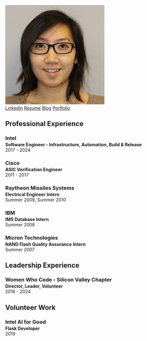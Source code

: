 ![Profile Pic](assets/images/profile_pic.jpeg)
<br>
[LinkedIn](https://www.linkedin.com/in/michelleyho/)  [Resume](https://github.com/michelleyho/michelleyho.github.io/blob/main/assets/resumes/MichelleHo_Resume_July_2025.pdf)
[Blog](https://michelleyho.github.io/blog/)
[Portfolio](https://michelleyho.github.io/portfolio/)

## Professional Experience
<h3 style="margin-bottom:2px;">Intel </h3>
<p style="margin:0;"><b>Software Engineer - Infrastructure, Automation, Build & Release</b><br>
2017 - 2024</p>
<ul style="margin-left: -1.4em;">
</ul>

<h3 style="margin-bottom:2px;">Cisco</h3>
<p style="margin:0;"><b>ASIC Verification Engineer</b><br>
2011 - 2017</p>
<ul style="margin-left: -1.4em;">
</ul>

<h3 style="margin-bottom:2px;">Raytheon Missiles Systems</h3>
<p style="margin:0;"><b>Electrical Engineer Intern</b><br>
Summer 2009, Summer 2010</p>
<ul style="margin-left: -1.4em;">
</ul>

<h3 style="margin-bottom:2px;">IBM</h3>
<p style="margin:0;"><b>IMS Database Intern</b><br>
Summer 2008</p>
<ul style="margin-left: -1.4em;">
</ul>

<h3 style="margin-bottom:2px;">Micron Technologies</h3>
<p style="margin:0;"><b>NAND Flash Quality Assurance Intern</b><br>
Summer 2007</p>
<ul style="margin-left: -1.4em;">
</ul>

## Leadership Experience
<h3 style="margin-bottom:2px;">Women Who Code - Silicon Valley Chapter </h3>
<p style="margin:0;"><b>Director, Leader, Volunteer</b><br>
2016 - 2024</p>
<ul style="margin-left: -1.4em;">
</ul>


## Volunteer Work
<h3 style="margin-bottom:2px;">Intel AI for Good</h3>
<p style="margin:0;"><b>Flask Developer </b><br>
2019 </p>
<ul style="margin-left: -1.4em;">
</ul>
